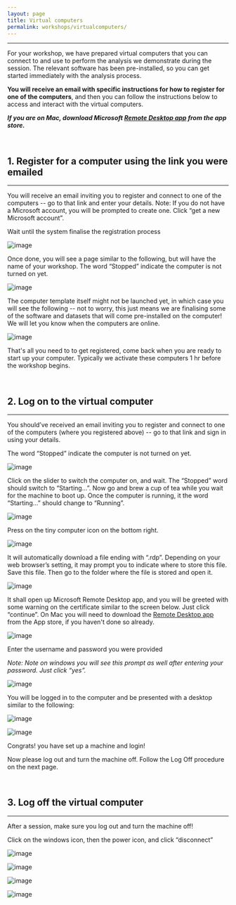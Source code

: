 ```yaml
---
layout: page
title: Virtual computers
permalink: workshops/virtualcomputers/
---
```


---

For your workshop, we have prepared virtual computers that you can connect to and use to perform the analysis we demonstrate during the session. The relevant software has been pre-installed, so you can get started immediately with the analysis process.

**You will receive an email with specific instructions for how to register for one of the computers**, and then you can follow the instructions below to access and interact with the virtual computers.

***If you are on Mac, download Microsoft [Remote Desktop app](https://apps.apple.com/au/app/microsoft-remote-desktop/id1295203466?mt=12) from the app store.***

<br />



## 1. Register for a computer using the link you were emailed

---

You will receive an email inviting you to register and connect to one of the computers -- go to that link and enter your details. Note: If you do not have a Microsoft account, you will be prompted to create one. Click “get a new Microsoft account”.

Wait until the system finalise the registration process

![image](https://user-images.githubusercontent.com/11766139/140456603-6f53a2fc-dac9-4927-9aa5-6cfe2940f0ad.png)

Once done, you will see a page similar to the following, but will have the name of your workshop. The word “Stopped” indicate the computer is not turned on yet. 

![image](https://user-images.githubusercontent.com/11766139/140455951-a4f1b8fd-73ef-49ad-a3db-5098a6a025d7.png)

The computer template itself might not be launched yet, in which case you will see the following -- not to worry, this just means we are finalising some of the software and datasets that will come pre-installed on the computer! We will let you know when the computers are online.

![image](https://user-images.githubusercontent.com/11766139/140457517-daef36d9-2dd4-4237-9bb2-68035bcf21cf.png)

That's all you need to to get registered, come back when you are ready to start up your computer. Typically we activate these computers 1 hr before the workshop begins.

<br />



## 2. Log on to the virtual computer

---

You should’ve received an email inviting you to register and connect to one of the computers (where you registered above) -- go to that link and sign in using your details.

The word “Stopped” indicate the computer is not turned on yet. 

![image](https://user-images.githubusercontent.com/11766139/140455951-a4f1b8fd-73ef-49ad-a3db-5098a6a025d7.png)

Click on the slider to switch the computer on, and wait. The “Stopped” word should switch to “Starting...”. Now go and brew a cup of tea while you wait for the machine to boot up. Once the computer is running, it the word “Starting...” should change to “Running”.

![image](https://user-images.githubusercontent.com/11766139/140455996-82a80db5-62d8-4338-9641-3688d3c077b9.png)

Press on the tiny computer icon on the bottom right.

![image](https://user-images.githubusercontent.com/11766139/140456085-73307c81-c96b-4da7-9cfa-f3f0f671696e.png)

It will automatically download a file ending with “.rdp”. Depending on your web browser’s setting, it may prompt you to indicate where to store this file. Save this file. Then go to the folder where the file is stored and open it. 

![image](https://user-images.githubusercontent.com/11766139/140456125-351aeada-f0e2-4114-a18f-6bfd730ee9e7.png)

It shall open up Microsoft Remote Desktop app, and you will be greeted with some warning on the certificate similar to the screen below. Just click “continue”. On Mac you will need to download the [Remote Desktop app](https://apps.apple.com/au/app/microsoft-remote-desktop/id1295203466?mt=12) from the App store, if you haven't done so already.

![image](https://user-images.githubusercontent.com/11766139/140456152-6ef7deb9-99ac-4290-a83a-1ad364e478d2.png)

Enter the username and password you were provided

*Note: Note on windows you will see this prompt as well after entering your password. Just click “yes”.*

![image](https://user-images.githubusercontent.com/11766139/140456207-53685f54-77e5-4a92-82f0-0f2ca12a21c7.png)

You will be logged in to the computer and be presented with a desktop similar to the following:

![image](https://user-images.githubusercontent.com/11766139/140456244-87140242-2f8b-4f73-bc76-679de2c570a0.png)

![image](https://user-images.githubusercontent.com/11766139/140456256-1e88c113-fd0d-4d4c-9300-daef902f1a07.png)

Congrats! you have set up a machine and login!

Now please log out and turn the machine off. Follow the Log Off procedure on the next page.

<br />




## 3. Log off the virtual computer

---

After a session, make sure you log out and turn the machine off!

Click on the windows icon, then the power icon, and click “disconnect”

![image](https://user-images.githubusercontent.com/11766139/140457019-a934ab41-1f00-41ff-9f99-3e8358a8a14c.png)

![image](https://user-images.githubusercontent.com/11766139/140457028-f0e16b83-e737-4559-9045-e8ae29f4ed3e.png)

![image](https://user-images.githubusercontent.com/11766139/140457034-b05a6576-d736-433b-a7dc-98244cd0adc6.png)

![image](https://user-images.githubusercontent.com/11766139/140457044-d353303e-5ac6-421a-add8-5de320413a69.png)






